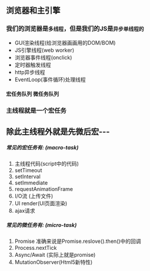 ## 浏览器和主引擎
### 我们的浏览器是`多线程`，但是我们的JS是`异步单线程的`
- GUI渲染线程(给浏览器画画用的DOM/BOM)
- JS引擎线程(web worker)
- 浏览器事件线程(onclick)
- 定时器触发线程
- http异步线程
- EventLoop(事件循环)处理线程


#### 宏任务队列  微任务队列

### 主线程就是一个宏任务
## 除此主线程外就是先微后宏--- 

##### 常见的宏任务有: (macro-task)
1. 主线程代码(script中的代码)
2. setTimeout
3. setInterval
4. setImmediate
5. requestAnimationFrame
6. I/O流 (上传文件)
7. UI render(UI页面渲染)
8. ajax请求

##### 常见的微任务有: (micro-task)
1. Promise 准确来说是Promise.reslove().then()中的回调
2. Process.nextTick
3. Async/Await (实际上就是promise)
4. MutationObserver(Html5新特性)